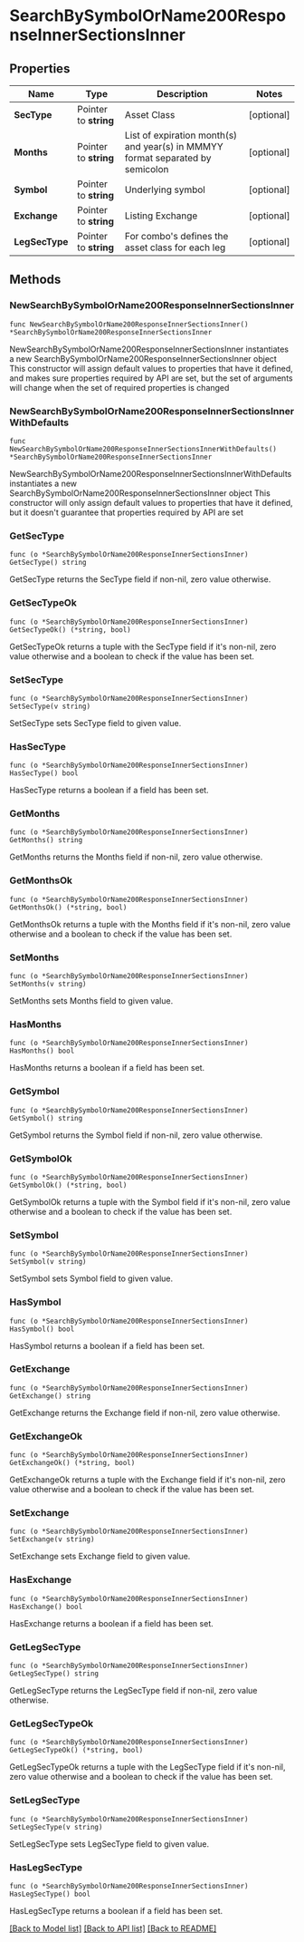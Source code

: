 # SearchBySymbolOrName200ResponseInnerSectionsInner

## Properties

Name | Type | Description | Notes
------------ | ------------- | ------------- | -------------
**SecType** | Pointer to **string** | Asset Class | [optional] 
**Months** | Pointer to **string** | List of expiration month(s) and year(s) in MMMYY format separated by semicolon | [optional] 
**Symbol** | Pointer to **string** | Underlying symbol | [optional] 
**Exchange** | Pointer to **string** | Listing Exchange | [optional] 
**LegSecType** | Pointer to **string** | For combo&#39;s defines the asset class for each leg | [optional] 

## Methods

### NewSearchBySymbolOrName200ResponseInnerSectionsInner

`func NewSearchBySymbolOrName200ResponseInnerSectionsInner() *SearchBySymbolOrName200ResponseInnerSectionsInner`

NewSearchBySymbolOrName200ResponseInnerSectionsInner instantiates a new SearchBySymbolOrName200ResponseInnerSectionsInner object
This constructor will assign default values to properties that have it defined,
and makes sure properties required by API are set, but the set of arguments
will change when the set of required properties is changed

### NewSearchBySymbolOrName200ResponseInnerSectionsInnerWithDefaults

`func NewSearchBySymbolOrName200ResponseInnerSectionsInnerWithDefaults() *SearchBySymbolOrName200ResponseInnerSectionsInner`

NewSearchBySymbolOrName200ResponseInnerSectionsInnerWithDefaults instantiates a new SearchBySymbolOrName200ResponseInnerSectionsInner object
This constructor will only assign default values to properties that have it defined,
but it doesn't guarantee that properties required by API are set

### GetSecType

`func (o *SearchBySymbolOrName200ResponseInnerSectionsInner) GetSecType() string`

GetSecType returns the SecType field if non-nil, zero value otherwise.

### GetSecTypeOk

`func (o *SearchBySymbolOrName200ResponseInnerSectionsInner) GetSecTypeOk() (*string, bool)`

GetSecTypeOk returns a tuple with the SecType field if it's non-nil, zero value otherwise
and a boolean to check if the value has been set.

### SetSecType

`func (o *SearchBySymbolOrName200ResponseInnerSectionsInner) SetSecType(v string)`

SetSecType sets SecType field to given value.

### HasSecType

`func (o *SearchBySymbolOrName200ResponseInnerSectionsInner) HasSecType() bool`

HasSecType returns a boolean if a field has been set.

### GetMonths

`func (o *SearchBySymbolOrName200ResponseInnerSectionsInner) GetMonths() string`

GetMonths returns the Months field if non-nil, zero value otherwise.

### GetMonthsOk

`func (o *SearchBySymbolOrName200ResponseInnerSectionsInner) GetMonthsOk() (*string, bool)`

GetMonthsOk returns a tuple with the Months field if it's non-nil, zero value otherwise
and a boolean to check if the value has been set.

### SetMonths

`func (o *SearchBySymbolOrName200ResponseInnerSectionsInner) SetMonths(v string)`

SetMonths sets Months field to given value.

### HasMonths

`func (o *SearchBySymbolOrName200ResponseInnerSectionsInner) HasMonths() bool`

HasMonths returns a boolean if a field has been set.

### GetSymbol

`func (o *SearchBySymbolOrName200ResponseInnerSectionsInner) GetSymbol() string`

GetSymbol returns the Symbol field if non-nil, zero value otherwise.

### GetSymbolOk

`func (o *SearchBySymbolOrName200ResponseInnerSectionsInner) GetSymbolOk() (*string, bool)`

GetSymbolOk returns a tuple with the Symbol field if it's non-nil, zero value otherwise
and a boolean to check if the value has been set.

### SetSymbol

`func (o *SearchBySymbolOrName200ResponseInnerSectionsInner) SetSymbol(v string)`

SetSymbol sets Symbol field to given value.

### HasSymbol

`func (o *SearchBySymbolOrName200ResponseInnerSectionsInner) HasSymbol() bool`

HasSymbol returns a boolean if a field has been set.

### GetExchange

`func (o *SearchBySymbolOrName200ResponseInnerSectionsInner) GetExchange() string`

GetExchange returns the Exchange field if non-nil, zero value otherwise.

### GetExchangeOk

`func (o *SearchBySymbolOrName200ResponseInnerSectionsInner) GetExchangeOk() (*string, bool)`

GetExchangeOk returns a tuple with the Exchange field if it's non-nil, zero value otherwise
and a boolean to check if the value has been set.

### SetExchange

`func (o *SearchBySymbolOrName200ResponseInnerSectionsInner) SetExchange(v string)`

SetExchange sets Exchange field to given value.

### HasExchange

`func (o *SearchBySymbolOrName200ResponseInnerSectionsInner) HasExchange() bool`

HasExchange returns a boolean if a field has been set.

### GetLegSecType

`func (o *SearchBySymbolOrName200ResponseInnerSectionsInner) GetLegSecType() string`

GetLegSecType returns the LegSecType field if non-nil, zero value otherwise.

### GetLegSecTypeOk

`func (o *SearchBySymbolOrName200ResponseInnerSectionsInner) GetLegSecTypeOk() (*string, bool)`

GetLegSecTypeOk returns a tuple with the LegSecType field if it's non-nil, zero value otherwise
and a boolean to check if the value has been set.

### SetLegSecType

`func (o *SearchBySymbolOrName200ResponseInnerSectionsInner) SetLegSecType(v string)`

SetLegSecType sets LegSecType field to given value.

### HasLegSecType

`func (o *SearchBySymbolOrName200ResponseInnerSectionsInner) HasLegSecType() bool`

HasLegSecType returns a boolean if a field has been set.


[[Back to Model list]](../README.md#documentation-for-models) [[Back to API list]](../README.md#documentation-for-api-endpoints) [[Back to README]](../README.md)


